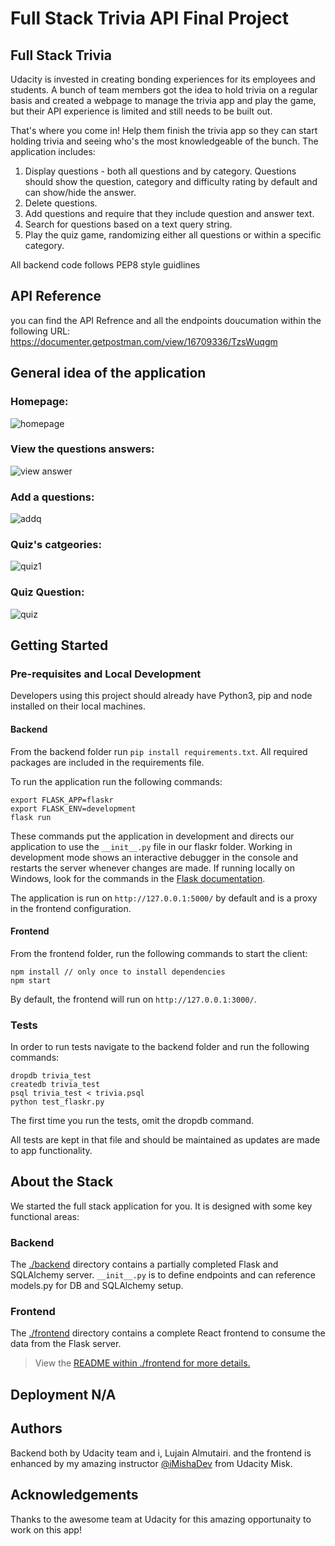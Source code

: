 # Full Stack Trivia API Final Project


## Full Stack Trivia

Udacity is invested in creating bonding experiences for its employees and students. A bunch of team members got the idea to hold trivia on a regular basis and created a webpage to manage the trivia app and play the game, but their API experience is limited and still needs to be built out.

That's where you come in! Help them finish the trivia app so they can start holding trivia and seeing who's the most knowledgeable of the bunch.
The application includes:

1. Display questions - both all questions and by category. Questions should show the question, category and difficulty rating by default and can show/hide the answer.
2. Delete questions.
3. Add questions and require that they include question and answer text.
4. Search for questions based on a text query string.
5. Play the quiz game, randomizing either all questions or within a specific category.


All backend code follows PEP8 style guidlines 


## API Reference
you can find the API Refrence and all the endpoints doucumation within the following URL: 
https://documenter.getpostman.com/view/16709336/TzsWuqgm

## General idea of the application
### Homepage:
![homepage](https://user-images.githubusercontent.com/51900114/126504825-085c66a6-34f4-4050-9695-a9e23a92ba1b.png)

### View the questions answers: 
![view answer](https://user-images.githubusercontent.com/51900114/126504988-ccaeb41c-c419-4a5c-b091-b6d6075ce546.png)

### Add a questions:
![addq](https://user-images.githubusercontent.com/51900114/126505023-939c1642-2a7f-48a3-a50c-c745b3f2e2e7.png)

### Quiz's catgeories:
![quiz1](https://user-images.githubusercontent.com/51900114/126505126-28596f52-ba8b-4523-a0ae-b376aeb30a00.png)

### Quiz Question:
![quiz](https://user-images.githubusercontent.com/51900114/126505230-82be6233-9d4d-491d-b101-ef5f1098761f.png)



## Getting Started

### Pre-requisites and Local Development 
Developers using this project should already have Python3, pip and node installed on their local machines.

#### Backend

From the backend folder run `pip install requirements.txt`. All required packages are included in the requirements file. 

To run the application run the following commands: 
```
export FLASK_APP=flaskr
export FLASK_ENV=development
flask run
```

These commands put the application in development and directs our application to use the `__init__.py` file in our flaskr folder. Working in development mode shows an interactive debugger in the console and restarts the server whenever changes are made. If running locally on Windows, look for the commands in the [Flask documentation](http://flask.pocoo.org/docs/1.0/tutorial/factory/).

The application is run on `http://127.0.0.1:5000/` by default and is a proxy in the frontend configuration. 

#### Frontend

From the frontend folder, run the following commands to start the client: 
```
npm install // only once to install dependencies
npm start 
```

By default, the frontend will run on `http://127.0.0.1:3000/`. 

### Tests
In order to run tests navigate to the backend folder and run the following commands: 

```
dropdb trivia_test
createdb trivia_test
psql trivia_test < trivia.psql
python test_flaskr.py
```

The first time you run the tests, omit the dropdb command. 

All tests are kept in that file and should be maintained as updates are made to app functionality. 

## About the Stack

We started the full stack application for you. It is designed with some key functional areas:

### Backend
The [./backend](https://github.com/udacity/FSND/blob/master/projects/02_trivia_api/starter/backend/README.md) directory contains a partially completed Flask and SQLAlchemy server.  `__init__.py` is to define endpoints and can reference models.py for DB and SQLAlchemy setup.


### Frontend

The [./frontend](https://github.com/udacity/FSND/blob/master/projects/02_trivia_api/starter/frontend/README.md) directory contains a complete React frontend to consume the data from the Flask server. 


>View the [README within ./frontend for more details.](./frontend/README.md)


## Deployment N/A

## Authors
Backend both by Udacity team and i, Lujain Almutairi. and the frontend is enhanced by my amazing instructor [@iMishaDev](https://github.com/iMishaDev) from Udacity Misk.

## Acknowledgements 
Thanks to the awesome team at Udacity for this amazing opportunaity to work on this app! 


